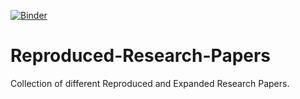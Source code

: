 [![Binder](https://mybinder.org/badge_logo.svg)](https://mybinder.org/v2/gh/pierpaolo28/Reproduced-Research-Papers/HEAD)

# Reproduced-Research-Papers
 Collection of different Reproduced and Expanded Research Papers.

